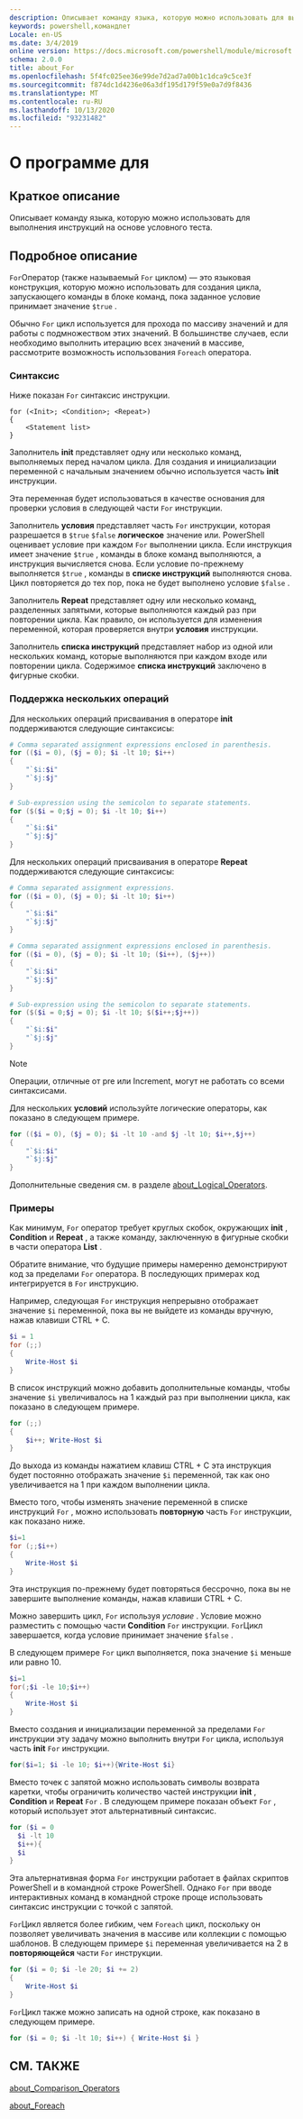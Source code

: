 ```yaml
---
description: Описывает команду языка, которую можно использовать для выполнения инструкций на основе условного теста.
keywords: powershell,командлет
Locale: en-US
ms.date: 3/4/2019
online version: https://docs.microsoft.com/powershell/module/microsoft.powershell.core/about/about_for?view=powershell-6&WT.mc_id=ps-gethelp
schema: 2.0.0
title: about_For
ms.openlocfilehash: 5f4fc025ee36e99de7d2ad7a00b1c1dca9c5ce3f
ms.sourcegitcommit: f874dc1d4236e06a3df195d179f59e0a7d9f8436
ms.translationtype: MT
ms.contentlocale: ru-RU
ms.lasthandoff: 10/13/2020
ms.locfileid: "93231482"
---
```

# <a name="about-for"></a>О программе для

## <a name="short-description"></a>Краткое описание
Описывает команду языка, которую можно использовать для выполнения инструкций на основе условного теста.

## <a name="long-description"></a>Подробное описание

`For`Оператор (также называемый `For` циклом) — это языковая конструкция, которую можно использовать для создания цикла, запускающего команды в блоке команд, пока заданное условие принимает значение `$true` .

Обычно `For` цикл используется для прохода по массиву значений и для работы с подмножеством этих значений. В большинстве случаев, если необходимо выполнить итерацию всех значений в массиве, рассмотрите возможность использования `Foreach` оператора.

### <a name="syntax"></a>Синтаксис

Ниже показан `For` синтаксис инструкции.

```
for (<Init>; <Condition>; <Repeat>)
{
    <Statement list>
}
```

Заполнитель **init** представляет одну или несколько команд, выполняемых перед началом цикла. Для создания и инициализации переменной с начальным значением обычно используется часть **init** инструкции.

Эта переменная будет использоваться в качестве основания для проверки условия в следующей части `For` инструкции.

Заполнитель **условия** представляет часть `For` инструкции, которая разрешается в `$true` `$false` **логическое** значение или. PowerShell оценивает условие при каждом `For` выполнении цикла. Если инструкция имеет значение `$true` , команды в блоке команд выполняются, а инструкция вычисляется снова. Если условие по-прежнему выполняется `$true` , команды в **списке инструкций** выполняются снова. Цикл повторяется до тех пор, пока не будет выполнено условие `$false` .

Заполнитель **Repeat** представляет одну или несколько команд, разделенных запятыми, которые выполняются каждый раз при повторении цикла. Как правило, он используется для изменения переменной, которая проверяется внутри **условия** инструкции.

Заполнитель **списка инструкций** представляет набор из одной или нескольких команд, которые выполняются при каждом входе или повторении цикла. Содержимое **списка инструкций** заключено в фигурные скобки.

### <a name="support-for-multiple-operations"></a>Поддержка нескольких операций

Для нескольких операций присваивания в операторе **init** поддерживаются следующие синтаксисы:

```powershell
# Comma separated assignment expressions enclosed in parenthesis.
for (($i = 0), ($j = 0); $i -lt 10; $i++)
{
    "`$i:$i"
    "`$j:$j"
}

# Sub-expression using the semicolon to separate statements.
for ($($i = 0;$j = 0); $i -lt 10; $i++)
{
    "`$i:$i"
    "`$j:$j"
}
```

Для нескольких операций присваивания в операторе **Repeat** поддерживаются следующие синтаксисы:

```powershell
# Comma separated assignment expressions.
for (($i = 0), ($j = 0); $i -lt 10; $i++)
{
    "`$i:$i"
    "`$j:$j"
}

# Comma separated assignment expressions enclosed in parenthesis.
for (($i = 0), ($j = 0); $i -lt 10; ($i++), ($j++))
{
    "`$i:$i"
    "`$j:$j"
}

# Sub-expression using the semicolon to separate statements.
for ($($i = 0;$j = 0); $i -lt 10; $($i++;$j++))
{
    "`$i:$i"
    "`$j:$j"
}
```

> [!NOTE]
> Операции, отличные от pre или Increment, могут не работать со всеми синтаксисами.

Для нескольких **условий** используйте логические операторы, как показано в следующем примере.

```powershell
for (($i = 0), ($j = 0); $i -lt 10 -and $j -lt 10; $i++,$j++)
{
    "`$i:$i"
    "`$j:$j"
}
```

Дополнительные сведения см. в разделе [about_Logical_Operators](about_Logical_Operators.md).

### <a name="examples"></a>Примеры

Как минимум, `For` оператор требует круглых скобок, окружающих **init** , **Condition** и **Repeat** , а также команду, заключенную в фигурные скобки в части оператора **List** .

Обратите внимание, что будущие примеры намеренно демонстрируют код за пределами `For` оператора. В последующих примерах код интегрируется в `For` инструкцию.

Например, следующая `For` инструкция непрерывно отображает значение `$i` переменной, пока вы не выйдете из команды вручную, нажав клавиши CTRL + C.

```powershell
$i = 1
for (;;)
{
    Write-Host $i
}
```

В список инструкций можно добавить дополнительные команды, чтобы значение `$i` увеличивалось на 1 каждый раз при выполнении цикла, как показано в следующем примере.

```powershell
for (;;)
{
    $i++; Write-Host $i
}
```

До выхода из команды нажатием клавиш CTRL + C эта инструкция будет постоянно отображать значение `$i` переменной, так как оно увеличивается на 1 при каждом выполнении цикла.

Вместо того, чтобы изменять значение переменной в списке инструкций `For` , можно использовать **повторную** часть `For` инструкции, как показано ниже.

```powershell
$i=1
for (;;$i++)
{
    Write-Host $i
}
```

Эта инструкция по-прежнему будет повторяться бессрочно, пока вы не завершите выполнение команды, нажав клавиши CTRL + C.

Можно завершить цикл, `For` используя *условие* . Условие можно разместить с помощью части **Condition** `For` инструкции. `For`Цикл завершается, когда условие принимает значение `$false` .

В следующем примере `For` цикл выполняется, пока значение `$i` меньше или равно 10.

```powershell
$i=1
for(;$i -le 10;$i++)
{
    Write-Host $i
}
```

Вместо создания и инициализации переменной за пределами `For` инструкции эту задачу можно выполнить внутри `For` цикла, используя часть **init** `For` инструкции.

```powershell
for($i=1; $i -le 10; $i++){Write-Host $i}
```

Вместо точек с запятой можно использовать символы возврата каретки, чтобы ограничить количество частей инструкции **init** , **Condition** и **Repeat** `For` . В следующем примере показан объект `For` , который использует этот альтернативный синтаксис.

```powershell
for ($i = 0
  $i -lt 10
  $i++){
  $i
}
```

Эта альтернативная форма `For` инструкции работает в файлах скриптов PowerShell и в командной строке PowerShell. Однако `For` при вводе интерактивных команд в командной строке проще использовать синтаксис инструкции с точкой с запятой.

`For`Цикл является более гибким, чем `Foreach` цикл, поскольку он позволяет увеличивать значения в массиве или коллекции с помощью шаблонов. В следующем примере `$i` переменная увеличивается на 2 в **повторяющейся** части `For` инструкции.

```powershell
for ($i = 0; $i -le 20; $i += 2)
{
    Write-Host $i
}
```

`For`Цикл также можно записать на одной строке, как показано в следующем примере.

```powershell
for ($i = 0; $i -lt 10; $i++) { Write-Host $i }
```

## <a name="see-also"></a>СМ. ТАКЖЕ

[about_Comparison_Operators](about_Comparison_Operators.md)

[about_Foreach](about_Foreach.md)
